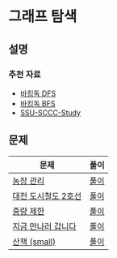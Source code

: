 # 그래프 탐색

## 설명

### 추천 자료

- [바킹독 DFS](https://blog.encrypted.gg/942)
- [바킹독 BFS](https://blog.encrypted.gg/941)
- [SSU-SCCC-Study](https://github.com/justiceHui/SSU-SCCC-Study/blob/master/2023-summer-basic/slide/09-3-graph-traversal.pdf)

## 문제

| 문제 | 풀이 |
|-----|------|
| [농장 관리](https://www.acmicpc.net/problem/1245) | [풀이](1245.md) |
| [대전 도시철도 2호선](https://www.acmicpc.net/problem/32408) | [풀이](32408.md) |
| [중량 제한](https://www.acmicpc.net/problem/1939) | [풀이](1939.md) |
| [지금 만나러 갑니다](https://www.acmicpc.net/problem/18235) | [풀이](18235.md) |
| [산책 (small)](https://www.acmicpc.net/problem/22868) | [풀이](22868.md) |
